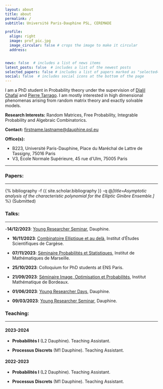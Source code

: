 ```yaml
---
layout: about
title: about
permalink: /
subtitle: Université Paris-Dauphine PSL, CEREMADE

profile:
  align: right
  image: prof_pic.jpg
  image_circular: false # crops the image to make it circular
  address: 


news: false  # includes a list of news items
latest_posts: false  # includes a list of the newest posts
selected_papers: false # includes a list of papers marked as "selected={true}"
social: false  # includes social icons at the bottom of the page
---
```


I am a PhD student in Probability theory under the supervision of [Djalil Chafaï](https://djalil.chafai.net/wiki/) and [Pierre Tarrago](http://tarrago.perso.math.cnrs.fr). I am mostly interested in high dimensional phenomenas arising from random matrix theory and exactly solvable models. 

**Research Interests:** Random Matrices, Free Probability, Integrable Probability and Algebraic Combinatorics.

**Contact:** firstname.lastname@dauphine.psl.eu

**Office(s):** 
- B223, Université Paris-Dauphine, Place du Maréchal de Lattre de Tassigny, 75016 Paris
- V3, École Normale Supérieure, 45 rue d'Ulm, 75005 Paris

---

### Papers:
---

  {% bibliography -f {{ site.scholar.bibliography }} -q @*[title=Asymptotic analysis of the characteristic polynomial for the Elliptic Ginibre Ensemble.]* %}
(Submitted)


### Talks:
---

-**14/12/2023**: [Young Researcher Seminar](https://www.ceremade.dauphine.fr/en/seminars/young-researcher-seminar.html), Dauphine.

- **16/11/2023**: [Combinatoire Elliptique et au delà](https://cargesecombinepic.wp.imt.fr), Institut d’Études Scientifiques de Cargèse.

- **07/11/2023**: [Séminaire Probabilités et Statistiques](https://www.i2m.univ-amu.fr/agenda/seminaires/probabilites-et-statistique/), Institut de Mathématiques de Marseille.

- **25/10/2023**: Colloquium for PhD students at ENS Paris.

- **21/09/2023**: [Séminaire Image, Optimisation et Probabilités](https://www.math.u-bordeaux.fr/imb/seminaire-images-optimisation-et-probabilites), Institut Mathématique de Bordeaux. 

- **01/06/2023**: [Young Researcher Days](https://young-researcher-days.github.io/presentations/), Dauphine.

- **09/03/2023**: [Young Researcher Seminar](https://www.ceremade.dauphine.fr/en/seminars/young-researcher-seminar.html), Dauphine.



### Teaching: 
---

#### 2023-2024

- **Probabilités I** (L2 Dauphine). Teaching Assistant.

- **Processus Discrets** (M1 Dauphine). Teaching Assistant. 

#### 2022-2023

- **Probabilités I** (L2 Dauphine). Teaching Assistant.

- **Processus Discrets** (M1 Dauphine). Teaching Assistant. 



